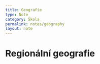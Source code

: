 ```yaml
---
title: Geografie
type: Note
category: Škola
permalink: notes/geography
layout: note
---
```


# Regionální geografie


